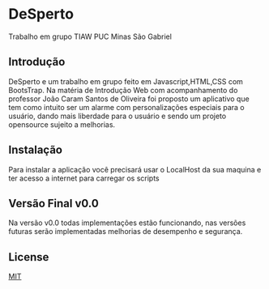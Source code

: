 # DeSperto

Trabalho em grupo TIAW PUC Minas São Gabriel 

## Introdução

DeSperto e um trabalho em grupo feito em Javascript,HTML,CSS com BootsTrap.
Na matéria de Introdução Web com acompanhamento do professor João Caram Santos de Oliveira foi proposto um aplicativo que tem como intuito ser um alarme com personalizações especiais para o usuário, dando mais liberdade para o usuário e sendo um projeto opensource sujeito a melhorias.

## Instalação 

Para instalar a aplicação você precisará usar o LocalHost da sua maquina e ter acesso a internet para carregar os scripts

## Versão Final v0.0

Na versão v0.0 todas implementações estão funcionando, nas versões futuras serão implementadas melhorias de desempenho e segurança. 

## License 
[MIT](https://choosealicense.com/licenses/mit/)